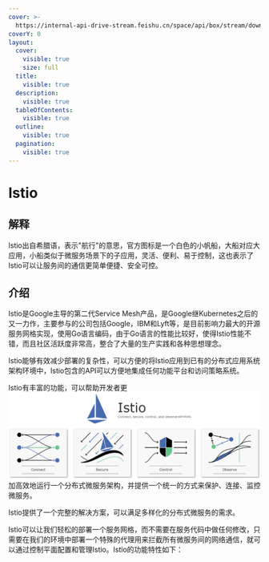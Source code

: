 ```yaml
---
cover: >-
  https://internal-api-drive-stream.feishu.cn/space/api/box/stream/download/preview/WAAYbEntkoVjM6xm5MOcpw5hnph/?preview_type=16
coverY: 0
layout:
  cover:
    visible: true
    size: full
  title:
    visible: true
  description:
    visible: true
  tableOfContents:
    visible: true
  outline:
    visible: true
  pagination:
    visible: true
---
```


# Istio



## 解释

Istio出自希腊语，表示"航行"的意思，官方图标是一个白色的小帆船，大船对应大应用，小船类似于微服务场景下的子应用，灵活、便利、易于控制，这也表示了Istio可以让服务间的通信更简单便捷、安全可控。

## 介绍

Istio是Google主导的第二代Service Mesh产品，是Google继Kubernetes之后的又一力作，主要参与的公司包括Google，IBM和Lyft等，是目前影响力最大的开源服务网格实现，使用Go语言编码，由于Go语言的性能比较好，使得Istio性能不错，而且社区活跃度非常高，整合了大量的生产实践和各种思想理念。



Istio能够有效减少部署的复杂性，可以方便的将Istio应用到已有的分布式应用系统架构环境中，Istio包含的API可以方便地集成任何功能平台和访问策略系统。

Istio有丰富的功能，可以帮助开发者更![](<../../.gitbook/assets/image (1) (1).png>)加高效地运行一个分布式微服务架构，并提供一个统一的方式来保护、连接、监控微服务。

Istio提供了一个完整的解决方案，可以满足多样化的分布式微服务的需求。



Istio可以让我们轻松的部署一个服务网格，而不需要在服务代码中做任何修改，只需要在我们的环境中部署一个特殊的代理用来拦截所有微服务间的网络通信，就可以通过控制平面配置和管理Istio。Istio的功能特性如下：
